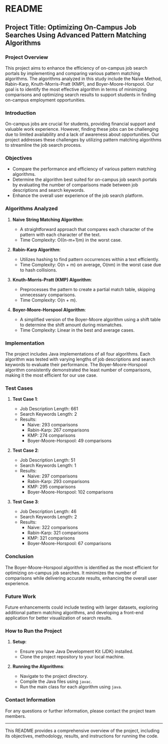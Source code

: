 # README

## Project Title: Optimizing On-Campus Job Searches Using Advanced Pattern Matching Algorithms

### Project Overview
This project aims to enhance the efficiency of on-campus job search portals by implementing and comparing various pattern matching algorithms. The algorithms analyzed in this study include the Naive Method, Rabin-Karp, Knuth-Morris-Pratt (KMP), and Boyer-Moore-Horspool. Our goal is to identify the most effective algorithm in terms of minimizing comparisons and optimizing search results to support students in finding on-campus employment opportunities.


### Introduction
On-campus jobs are crucial for students, providing financial support and valuable work experience. However, finding these jobs can be challenging due to limited availability and a lack of awareness about opportunities. Our project addresses these challenges by utilizing pattern matching algorithms to streamline the job search process.

### Objectives
- Compare the performance and efficiency of various pattern matching algorithms.
- Determine the algorithm best suited for on-campus job search portals by evaluating the number of comparisons made between job descriptions and search keywords.
- Enhance the overall user experience of the job search platform.

### Algorithms Analyzed
1. **Naive String Matching Algorithm**:
   - A straightforward approach that compares each character of the pattern with each character of the text.
   - Time Complexity: O((n-m+1)m) in the worst case.

2. **Rabin-Karp Algorithm**:
   - Utilizes hashing to find pattern occurrences within a text efficiently.
   - Time Complexity: O(n + m) on average, O(nm) in the worst case due to hash collisions.

3. **Knuth-Morris-Pratt (KMP) Algorithm**:
   - Preprocesses the pattern to create a partial match table, skipping unnecessary comparisons.
   - Time Complexity: O(n + m).

4. **Boyer-Moore-Horspool Algorithm**:
   - A simplified version of the Boyer-Moore algorithm using a shift table to determine the shift amount during mismatches.
   - Time Complexity: Linear in the best and average cases.

### Implementation
The project includes Java implementations of all four algorithms. Each algorithm was tested with varying lengths of job descriptions and search keywords to evaluate their performance. The Boyer-Moore-Horspool algorithm consistently demonstrated the least number of comparisons, making it the most efficient for our use case.

### Test Cases
1. **Test Case 1**:
   - Job Description Length: 661
   - Search Keywords Length: 2
   - Results:
     - Naive: 293 comparisons
     - Rabin-Karp: 267 comparisons
     - KMP: 274 comparisons
     - Boyer-Moore-Horspool: 49 comparisons

2. **Test Case 2**:
   - Job Description Length: 51
   - Search Keywords Length: 1
   - Results:
     - Naive: 297 comparisons
     - Rabin-Karp: 293 comparisons
     - KMP: 295 comparisons
     - Boyer-Moore-Horspool: 102 comparisons

3. **Test Case 3**:
   - Job Description Length: 46
   - Search Keywords Length: 2
   - Results:
     - Naive: 322 comparisons
     - Rabin-Karp: 321 comparisons
     - KMP: 321 comparisons
     - Boyer-Moore-Horspool: 67 comparisons

### Conclusion
The Boyer-Moore-Horspool algorithm is identified as the most efficient for optimizing on-campus job searches. It minimizes the number of comparisons while delivering accurate results, enhancing the overall user experience.

### Future Work
Future enhancements could include testing with larger datasets, exploring additional pattern matching algorithms, and developing a front-end application for better visualization of search results.

### How to Run the Project
1. **Setup**:
   - Ensure you have Java Development Kit (JDK) installed.
   - Clone the project repository to your local machine.

2. **Running the Algorithms**:
   - Navigate to the project directory.
   - Compile the Java files using `javac`.
   - Run the main class for each algorithm using `java`.

### Contact Information
For any questions or further information, please contact the project team members.

---

This README provides a comprehensive overview of the project, including its objectives, methodology, results, and instructions for running the code.
